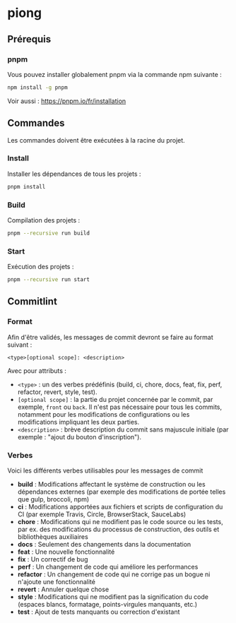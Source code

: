 # piong

## Prérequis

### pnpm

Vous pouvez installer globalement pnpm via la commande npm suivante :

```sh
npm install -g pnpm
```

Voir aussi : <https://pnpm.io/fr/installation>

## Commandes

Les commandes doivent être exécutées à la racine du projet.

### Install

Installer les dépendances de tous les projets :

```sh
pnpm install
```

### Build

Compilation des projets :

```sh
pnpm --recursive run build
```

### Start

Exécution des projets :

```sh
pnpm --recursive run start
```

## Commitlint

### Format

Afin d'être validés, les messages de commit devront se faire au format suivant :

```<type>[optional scope]: <description>```

Avec pour attributs :

- `<type>` : un des verbes prédéfinis (build, ci, chore, docs, feat, fix, perf, refactor, revert, style, test).
- `[optional scope]` : la partie du projet concernée par le commit, par exemple, `front` ou `back`. Il n'est pas nécessaire pour tous les commits, notamment pour les modifications de configurations ou les modifications impliquant les deux parties.
- `<description>` : brève description du commit sans majuscule initiale (par exemple : "ajout du bouton d'inscription").

### Verbes

Voici les différents verbes utilisables pour les messages de commit

- **build** : Modifications affectant le système de construction ou les dépendances externes (par exemple des modifications de portée telles que gulp, broccoli, npm)
- **ci** : Modifications apportées aux fichiers et scripts de configuration du CI (par exemple Travis, Circle, BrowserStack, SauceLabs)
- **chore** : Modifications qui ne modifient pas le code source ou les tests, par ex. des modifications du processus de construction, des outils et bibliothèques auxiliaires
- **docs** : Seulement des changements dans la documentation
- **feat** : Une nouvelle fonctionnalité
- **fix** : Un correctif de bug
- **perf** : Un changement de code qui améliore les performances
- **refactor** : Un changement de code qui ne corrige pas un bogue ni n'ajoute une fonctionnalité
- **revert** : Annuler quelque chose
- **style** : Modifications qui ne modifient pas la signification du code (espaces blancs, formatage, points-virgules manquants, etc.)
- **test** : Ajout de tests manquants ou correction d'existant
